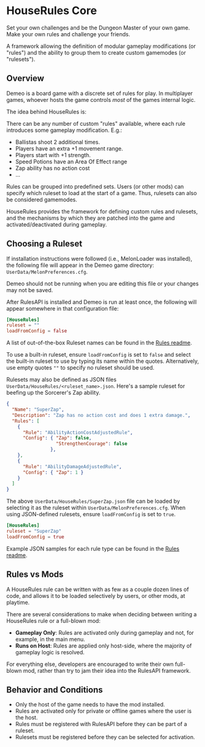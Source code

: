 # HouseRules Core

Set your own challenges and be the Dungeon Master of your own game. Make your own rules and challenge your friends.

A framework allowing the definition of modular gameplay modifications (or
"rules") and the ability to group them to create custom gamemodes (or
"rulesets").

## Overview

Demeo is a board game with a discrete set of rules for play.
In multiplayer games, whoever hosts the game controls _most_ of the games internal logic.

The idea behind HouseRules is:

There can be any number of custom "rules" available, where each rule introduces
some gameplay modification. E.g.:

- Ballistas shoot 2 additional times.
- Players have an extra +1 movement range.
- Players start with +1 strength.
- Speed Potions have an Area Of Effect range
- Zap ability has no action cost
- ...

Rules can be grouped into predefined sets.  Users (or other mods) can specify
which ruleset to load at the start of a game.  Thus, rulesets can also be
considered gamemodes.

HouseRules provides the framework for defining custom rules and rulesets, and the
mechanisms by which they are patched into the game and activated/deactivated
during gameplay.

## Choosing a Ruleset

If installation instructions were followed (i.e., MelonLoader was installed),
the following file will appear in the Demeo game directory:
`UserData/MelonPreferences.cfg`.

Demeo should not be running when you are editing this file or your changes may not be saved.

After RulesAPI is installed and Demeo is run at least once, the following will
appear somewhere in that configuration file:

```toml
[HouseRules]
ruleset = ""
loadFromConfig = false
```

A list of out-of-the-box Ruleset names can be found in the
[Rules readme](../HouseRules_Essentials/README.md).

To use a built-in ruleset, ensure `loadFromConfig` is set to `false` and select the built-in ruleset to use by typing its name within the quotes.
Alternatively, use empty quotes `""` to specify no ruleset should be used.

Rulesets may also be defined as JSON files  `UserData/HouseRules/<ruleset_name>.json`. Here's a sample ruleset for beefing up the Sorcerer's Zap ability. 

```json
{
  "Name": "SuperZap",
  "Description": "Zap has no action cost and does 1 extra damage.",
  "Rules": [
    {
      "Rule": "AbilityActionCostAdjustedRule",
      "Config": { "Zap": false, 
                  "StrengthenCourage": false
                },
    },
    {
      "Rule": "AbilityDamageAdjustedRule",
      "Config": { "Zap": 1 }
    }
  ]
}

```

The above `UserData/HouseRules/SuperZap.json` file can be loaded by selecting it as the ruleset within `UserData/MelonPreferences.cfg`. 
When using JSON-defined rulesets, ensure `loadFromConfig` is set to `true`.

```toml
[HouseRules]
ruleset = "SuperZap"
loadFromConfig = true
```



Example JSON samples for each rule type can be found in the 
[Rules readme](../HouseRules_Essentials/README.md).

## Rules vs Mods

A HouseRules rule can be written with as few as a couple dozen lines of code,
and allows it to be loaded selectively by users, or other mods, at playtime.

There are several considerations to make when deciding between writing a
HouseRules rule or a full-blown mod:

- **Gameplay Only**: Rules are activated only during gameplay and not, for
  example, in the main menu.
- **Runs on Host**: Rules are applied only host-side, where the majority of
  gameplay logic is resolved.

For everything else, developers are encouraged to write their own full-blown
mod, rather than try to jam their idea into the RulesAPI framework. 

## Behavior and Conditions

- Only the host of the game needs to have the mod installed.
- Rules are activated only for private or offline games where the user is the host.
- Rules must be registered with RulesAPI before they can be part of a ruleset.
- Rulesets must be registered before they can be selected for activation.
